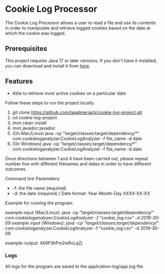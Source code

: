 # Cookie Log Processor

The Cookie Log Processor allows a user to
read a file and use its contents in order to
manipulate and retrieve logged cookies based on the
date at which the cookie was logged.



## Prerequisites

This project requires Java 17 or later versions. If you don't have it installed, you can download
and install it
from [here](https://adoptium.net/).

## Features

- Able to retrieve most active cookies on a particular date

Follow these steps to run the project locally:

1. git clone https://github.com/lapalmerjack/cookie-log-project.git
2. cd cookie-log-project
3. mvn clean install
4. mvn javadoc:javadoc
5.  (On Mac/Linux) java -cp "target/classes:target/dependency/\*" com.cookieloganalyzer.CookieLogAnalyzer -f file_name  -d date
5.  (On Windows) java -cp "target/classes;target/dependency/\*" com.cookieloganalyzer.CookieLogAnalyzer -f file_name  -d date

Once directions between 1 and 4 have been carried out, please repeat number five with different 
filenames and dates in order to have different outcomes.

Command line Parameters:

- -f: the file name (required)
- -d: the date (required) / Date format: Year-Month-Day XXXX-XX-XX

Example for running the program:

example input (Mac/Linux): java -cp "target/classes:target/dependency/*" com.cookieloganalyzer.CookieLogAnalyzer -f "cookie_log.csv" -d 2019-30-09
example input (Windows): java -cp "target/classes;target/dependency/*" com.cookieloganalyzer.CookieLogAnalyzer -f "cookie_log.csv" -d 2019-30-09


example-output: Xk9P3hFm2wRvLqZj

### Logs

All logs for the program are saved to the application-log/app.log
file.